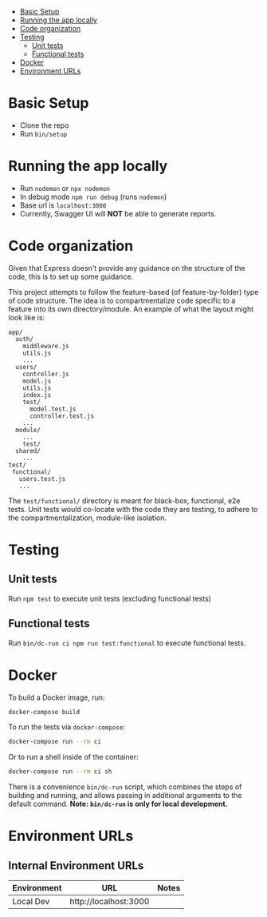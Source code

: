- [Basic Setup](#basic-setup)
- [Running the app locally](#running-the-app-locally)
- [Code organization](#code-organization)
- [Testing](#testing)
  - [Unit tests](#unit-tests)
  - [Functional tests](#functional-tests)
- [Docker](#docker)
- [Environment URLs](#environment-urls)


# Basic Setup

- Clone the repo
- Run `bin/setup`

# Running the app locally

- Run `nodemon` or `npx nodemon`
- In debug mode `npm run debug` (runs `nodemon`)
- Base url is `localhost:3000`
- Currently, Swagger UI will **NOT** be able to generate reports.

# Code organization

Given that Express doesn't provide any guidance on the structure of the code,
this is to set up some guidance.

This project attempts to follow the feature-based (of feature-by-folder) type of
code structure. The idea is to compartmentalize code specific to a feature into
its own directory/module. An example of what the layout might look like is:

```
app/
  auth/
    middleware.js
    utils.js
    ...
  users/
    controller.js
    model.js
    utils.js
    index.js
    test/
      model.test.js
      controller.test.js
    ...
  module/
    ...
    test/
  shared/
    ...
test/
 functional/
   users.test.js
   ...
```

The `test/functional/` directory is meant for black-box, functional, e2e tests.
Unit tests would co-locate with the code they are testing, to adhere to the
compartmentalization, module-like isolation.

# Testing

## Unit tests

Run `npm test` to execute unit tests (excluding functional tests)

## Functional tests

Run `bin/dc-run ci npm run test:functional` to execute functional tests.

# Docker

To build a Docker image, run:

```sh
docker-compose build
```

To run the tests via `docker-compose`:

```sh
docker-compose run --rm ci
```

Or to run a shell inside of the container:

```sh
docker-compose run --rm ci sh
```

There is a convenience `bin/dc-run` script, which combines the steps
of building and running, and allows passing in additional arguments to the
default command. **Note: `bin/dc-run` is only for local development.**


# Environment URLs

## Internal Environment URLs

| Environment     | URL                                                  | Notes                |
| --------------- | ---------------------------------------------------- | -------------------- |
| Local Dev       | http://localhost:3000                                |                      |
